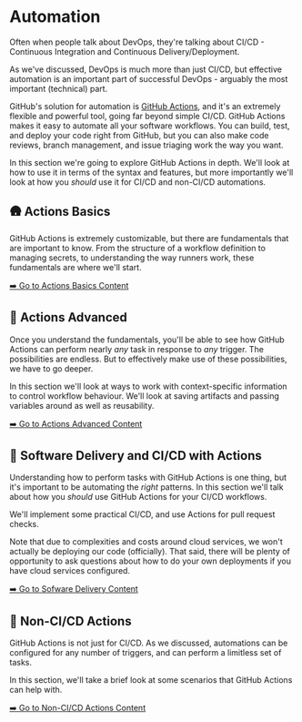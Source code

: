 # Automation

Often when people talk about DevOps, they're talking about CI/CD - Continuous Integration and Continuous Delivery/Deployment.

As we've discussed, DevOps is much more than just CI/CD, but effective automation is an important part of successful DevOps - arguably the most important (technical) part.

GitHub's solution for automation is [GitHub Actions](https://github.com/features/actions), and it's an extremely flexible and powerful tool, going far beyond simple CI/CD. GitHub Actions makes it easy to automate all your software workflows. You can build, test, and deploy your code right from GitHub, but you can also make code reviews, branch management, and issue triaging work the way you want.

In this section we're going to explore GitHub Actions in depth. We'll look at how to use it in terms of the syntax and features, but more importantly we'll look at how you _should_ use it for CI/CD and non-CI/CD automations.

## 🛖 Actions Basics
GitHub Actions is extremely customizable, but there are fundamentals that are important to know. From the structure of a workflow definition to managing secrets, to understanding the way runners work, these fundamentals are where we'll start.

[➡️ Go to Actions Basics Content](4.1-Actions-Basics/)

## 🏢 Actions Advanced
Once you understand the fundamentals, you'll be able to see how GitHub Actions can perform nearly _any_ task in response to _any_ trigger. The possibilities are endless. But to effectively make use of these possibilities, we have to go deeper.

In this section we'll look at ways to work with context-specific information to control workflow behaviour. We'll look at saving artifacts and passing variables around as well as reusability.

[➡️ Go to Actions Advanced Content](4.2-Actions-Advanced/)

## 🚀 Software Delivery and CI/CD with Actions
Understanding how to perform tasks with GitHub Actions is one thing, but it's important to be automating the _right_ patterns. In this section we'll talk about how you _should_ use GitHub Actions for your CI/CD workflows.

We'll implement some practical CI/CD, and use Actions for pull request checks.

Note that due to complexities and costs around cloud services, we won't actually be deploying our code (officially). That said, there will be plenty of opportunity to ask questions about how to do your own deployments if you have cloud services configured.

[➡️ Go to Sofware Delivery Content](4.3-Software-Delivery-CICD/)

## 🎪 Non-CI/CD Actions
GitHub Actions is not just for CI/CD. As we discussed, automations can be configured for any number of triggers, and can perform a limitless set of tasks.

In this section, we'll take a brief look at some scenarios that GitHub Actions can help with.

[➡️ Go to Non-CI/CD Actions Content](4.4-Non-CICD/)